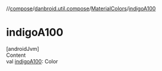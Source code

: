 //[compose](../../../index.md)/[danbroid.util.compose](../index.md)/[MaterialColors](index.md)/[indigoA100](indigo-a100.md)



# indigoA100  
[androidJvm]  
Content  
val [indigoA100](indigo-a100.md): Color  



